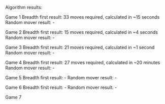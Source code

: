 Algorithm results:

Game 1
Breadth first result: 33 moves required, calculated in ~15 seconds
Random mover result: -

Game 2
Breadth first result: 15 moves required, calculated in ~4 seconds
Random mover result: -

Game 3
Breadth first result: 21 moves required, calculated in ~1 second
Random mover result: -

Game 4
Breadth first result: 27 moves required, calculated in ~20 minutes
Random mover result: -

Game 5
Breadth first result: -
Random mover result: -

Game 6
Breadth first result: -
Random mover result: -

Game 7
